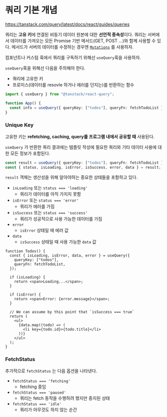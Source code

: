 # 쿼리 기본 개념

https://tanstack.com/query/latest/docs/react/guides/queries

쿼리는 **고유 키**에 연결된 비동기 데이터 원본에 대한 **선언적 종속성**이다.
쿼리는 서버에서 데이터를 가져오는 모든 Promise 기반 메서드(GET, POST ...)와 함께 사용할 수 있다.
메서드가 서버의 데이터를 수정하는 경우엔 [`Mutations`](https://tanstack.com/query/latest/docs/react/guides/mutations) 를 사용하자.

컴포넌트나 커스텀 훅에서 쿼리를 구독하기 위해선 `useQuery`훅을 사용하자.

`useQuery`훅을 위해선 다음을 주의해야 한다.

- 쿼리에 고유한 키
- 프로미스(데이터를 resovle 하거나 에러를 던지는)를 반환하는 함수

```ts
import { useQuery } from "@tanstack/react-query";

function App() {
  const info = useQuery({ queryKey: ["todos"], queryFn: fetchTodoList });
}
```

### Unique Key

고유한 키는 **refetching, caching, query를 프로그램 내에서 공유할 때** 사용된다.

`useQuery` 가 반환한 쿼리 결과에는 템플릿 작성에 필요한 쿼리와 기타 데이터 사용에 대한 모든 정보가 포함된다.

```ts
const result = useQuery({ queryKey: ["todos"], queryFn: fetchTodoList });
const { status, isLoading, isError, isSuccess, error, data } = result;
```

`result` 객체는 생산성을 위해 알아야하는 중요한 상태들을 포함하고 있다.

- `isLoading` 또는 `status === 'loading'`
  - 쿼리가 데이터를 아직 가지지 못함
- `isError` 또는 `status === 'error'`
  - 쿼리가 에러를 가짐
- `isSuccess` 또는 `status === 'success'`
  - 쿼리가 성공적으로 사용 가능한 데이터를 가짐
- `error`
  - `isError` 상태일 때 에러 값
- `data`
  - `isSuccess` 상태일 때 사용 가능한 `data` 값

```tsx
function Todos() {
  const { isLoading, isError, data, error } = useQuery({
    queryKey: ["todos"],
    queryFn: fetchTodoList,
  });

  if (isLoading) {
    return <span>Loading...</span>;
  }

  if (isError) {
    return <span>Error: {error.message}</span>;
  }

  // We can assume by this point that `isSuccess === true`
  return (
    <ul>
      {data.map((todo) => (
        <li key={todo.id}>{todo.title}</li>
      ))}
    </ul>
  );
}
```

### FetchStatus

추가적으로 `fetchStatus` 는 다음 옵션을 나타낸다.

- `fetchStatus === 'fetching'`
  - fetching 중임
- `fetchStatus === 'paused'`
  - 쿼리는 fetch 동작을 수행하려 했지만 중지된 상태
- `fetchStatus === 'idle'`
  - 쿼리가 아무것도 하지 않는 순간
